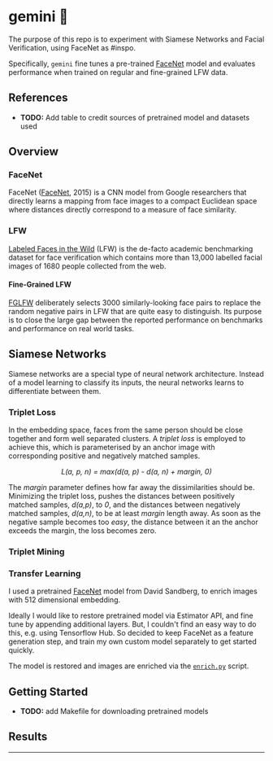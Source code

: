 gemini 👯‍️
==============================

The purpose of this repo is to experiment with Siamese Networks and Facial Verification, using FaceNet as #inspo.

Specifically, `gemini` fine tunes a pre-trained [FaceNet](https://github.com/davidsandberg/facenet) model and evaluates performance when trained on regular and fine-grained LFW data. 


## References
* **TODO:** Add table to credit sources of pretrained model and datasets used

## Overview

### FaceNet
FaceNet ([FaceNet](https://arxiv.org/pdf/1503.03832.pdf), 2015) is a CNN model from Google researchers that directly learns a mapping from face images to a compact Euclidean space where distances directly correspond to a measure of face similarity. 

### LFW
[Labeled Faces in the Wild](http://vis-www.cs.umass.edu/lfw/) (LFW) is the de-facto academic benchmarking dataset for face verification which contains more than 13,000 labelled facial images of 1680 people collected from the web. 

#### Fine-Grained LFW

[FGLFW](http://www.whdeng.cn/FGLFW/FGLFW.html) deliberately selects 3000 similarly-looking face pairs to replace the random negative pairs in LFW that are quite easy to distinguish. Its purpose is to close the large gap between the reported performance on benchmarks and performance on real world tasks.


## Siamese Networks

Siamese networks are a special type of neural network architecture. Instead of a model learning to classify its inputs, the neural networks learns to differentiate between them. 

### Triplet Loss
In the embedding space, faces from the same person should be close together and form well separated clusters. A *triplet loss* is employed to achieve this, which is parameterised by an anchor image with corresponding positive and negatively matched samples.

<p align="center">
<i>
L(a, p, n) = max(d(a, p) - d(a, n) + margin, 0)
</i>
</p>

The *margin* parameter defines how far away the dissimilarities should be. Minimizing the triplet loss, pushes the distances between positively matched samples, *d(a,p)*, to *0*, and the distances between negatively matched samples, *d(a,n)*, to be at least *margin* length away. As soon as the negative sample becomes too *easy*, the distance between it an the anchor exceeds the margin, the loss becomes zero.


### Triplet Mining

### Transfer Learning

I used a pretrained [FaceNet](https://github.com/davidsandberg/facenet) model from David Sandberg, to enrich images with 512 dimensional embedding. 

Ideally I would like to restore pretrained model via Estimator API, and fine tune by appending additional layers. But, I couldn't find an easy way to do this, e.g. using Tensorflow Hub. So decided to keep FaceNet as a feature generation step, and train my own custom model separately to get started quickly.


The model is restored and images are enriched via the [`enrich.py`](https://github.com/sophdaly/gemini/features/enrich.py) script.

## Getting Started

* **TODO:** add Makefile for downloading pretrained models


## Results



--------
